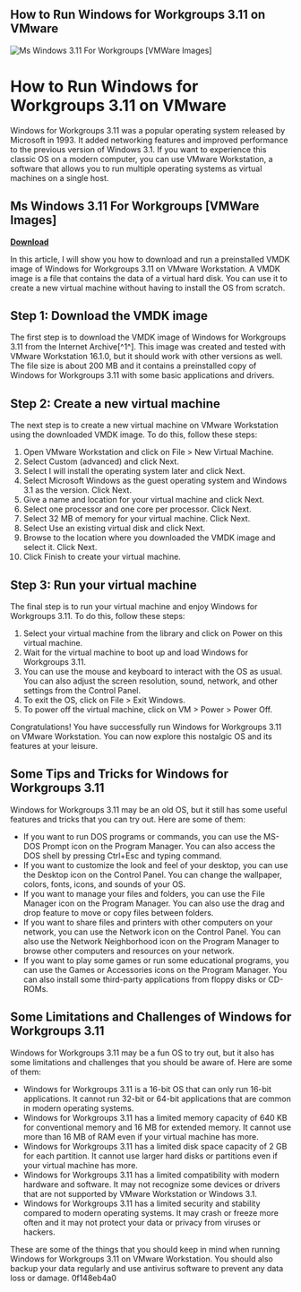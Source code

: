 ## How to Run Windows for Workgroups 3.11 on VMware

 
![Ms Windows 3.11 For Workgroups \[VMWare Images\]](https://encrypted-tbn2.gstatic.com/images?q=tbn:ANd9GcRlq5onbQhvzZ07N0wHOpQY4b0m6zW7eLjnL0I3nG0Xk6I3Seu68az3wkV7)

 
# How to Run Windows for Workgroups 3.11 on VMware
 
Windows for Workgroups 3.11 was a popular operating system released by Microsoft in 1993. It added networking features and improved performance to the previous version of Windows 3.1. If you want to experience this classic OS on a modern computer, you can use VMware Workstation, a software that allows you to run multiple operating systems as virtual machines on a single host.
 
## Ms Windows 3.11 For Workgroups [VMWare Images]


[**Download**](https://www.google.com/url?q=https%3A%2F%2Fshurll.com%2F2tK6k4&sa=D&sntz=1&usg=AOvVaw1TSOKV4Uom8EnR4BUBFDn9)

 
In this article, I will show you how to download and run a preinstalled VMDK image of Windows for Workgroups 3.11 on VMware Workstation. A VMDK image is a file that contains the data of a virtual hard disk. You can use it to create a new virtual machine without having to install the OS from scratch.
 
## Step 1: Download the VMDK image
 
The first step is to download the VMDK image of Windows for Workgroups 3.11 from the Internet Archive[^1^]. This image was created and tested with VMware Workstation 16.1.0, but it should work with other versions as well. The file size is about 200 MB and it contains a preinstalled copy of Windows for Workgroups 3.11 with some basic applications and drivers.
 
## Step 2: Create a new virtual machine
 
The next step is to create a new virtual machine on VMware Workstation using the downloaded VMDK image. To do this, follow these steps:
 
1. Open VMware Workstation and click on File > New Virtual Machine.
2. Select Custom (advanced) and click Next.
3. Select I will install the operating system later and click Next.
4. Select Microsoft Windows as the guest operating system and Windows 3.1 as the version. Click Next.
5. Give a name and location for your virtual machine and click Next.
6. Select one processor and one core per processor. Click Next.
7. Select 32 MB of memory for your virtual machine. Click Next.
8. Select Use an existing virtual disk and click Next.
9. Browse to the location where you downloaded the VMDK image and select it. Click Next.
10. Click Finish to create your virtual machine.

## Step 3: Run your virtual machine
 
The final step is to run your virtual machine and enjoy Windows for Workgroups 3.11. To do this, follow these steps:

1. Select your virtual machine from the library and click on Power on this virtual machine.
2. Wait for the virtual machine to boot up and load Windows for Workgroups 3.11.
3. You can use the mouse and keyboard to interact with the OS as usual. You can also adjust the screen resolution, sound, network, and other settings from the Control Panel.
4. To exit the OS, click on File > Exit Windows.
5. To power off the virtual machine, click on VM > Power > Power Off.

Congratulations! You have successfully run Windows for Workgroups 3.11 on VMware Workstation. You can now explore this nostalgic OS and its features at your leisure.

## Some Tips and Tricks for Windows for Workgroups 3.11
 
Windows for Workgroups 3.11 may be an old OS, but it still has some useful features and tricks that you can try out. Here are some of them:

- If you want to run DOS programs or commands, you can use the MS-DOS Prompt icon on the Program Manager. You can also access the DOS shell by pressing Ctrl+Esc and typing command.
- If you want to customize the look and feel of your desktop, you can use the Desktop icon on the Control Panel. You can change the wallpaper, colors, fonts, icons, and sounds of your OS.
- If you want to manage your files and folders, you can use the File Manager icon on the Program Manager. You can also use the drag and drop feature to move or copy files between folders.
- If you want to share files and printers with other computers on your network, you can use the Network icon on the Control Panel. You can also use the Network Neighborhood icon on the Program Manager to browse other computers and resources on your network.
- If you want to play some games or run some educational programs, you can use the Games or Accessories icons on the Program Manager. You can also install some third-party applications from floppy disks or CD-ROMs.

## Some Limitations and Challenges of Windows for Workgroups 3.11
 
Windows for Workgroups 3.11 may be a fun OS to try out, but it also has some limitations and challenges that you should be aware of. Here are some of them:

- Windows for Workgroups 3.11 is a 16-bit OS that can only run 16-bit applications. It cannot run 32-bit or 64-bit applications that are common in modern operating systems.
- Windows for Workgroups 3.11 has a limited memory capacity of 640 KB for conventional memory and 16 MB for extended memory. It cannot use more than 16 MB of RAM even if your virtual machine has more.
- Windows for Workgroups 3.11 has a limited disk space capacity of 2 GB for each partition. It cannot use larger hard disks or partitions even if your virtual machine has more.
- Windows for Workgroups 3.11 has a limited compatibility with modern hardware and software. It may not recognize some devices or drivers that are not supported by VMware Workstation or Windows 3.1.
- Windows for Workgroups 3.11 has a limited security and stability compared to modern operating systems. It may crash or freeze more often and it may not protect your data or privacy from viruses or hackers.

These are some of the things that you should keep in mind when running Windows for Workgroups 3.11 on VMware Workstation. You should also backup your data regularly and use antivirus software to prevent any data loss or damage.
 0f148eb4a0

